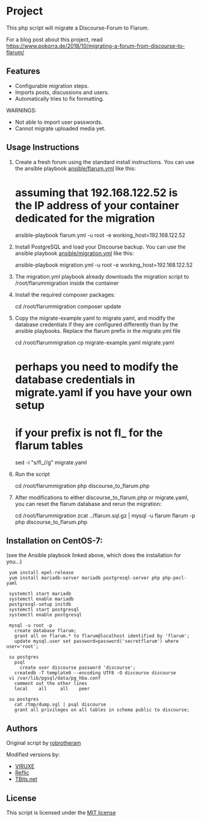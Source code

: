 # Project

This php script will migrate a Discourse-Forum to Flarum.

For a blog post about this project, read https://www.pokorra.de/2018/10/migrating-a-forum-from-discourse-to-flarum/

## Features

- Configurable migration steps.
- Imports posts, discussions and users.
- Automatically tries to fix formatting.

WARNINGS:
- Not able to import user passwords.
- Cannot migrate uploaded media yet.

## Usage Instructions

1. Create a fresh forum using the standard install instructions. You can use the ansible playbook [ansible/flarum.yml](flarum.yml) like this:

    # assuming that 192.168.122.52 is the IP address of your container dedicated for the migration
    ansible-playbook flarum.yml -u root -e working_host=192.168.122.52

2. Install PostgreSQL and load your Discourse backup. You can use the ansible playbook [ansible/migration.yml](migration.yml) like this:

    ansible-playbook migration.yml -u root -e working_host=192.168.122.52

3. The migration.yml playbook already downloads the migration script to /root/flarummigration inside the container
4. Install the required composer packages:

    cd /root/flarummigration
    composer update

4. Copy the migrate-example.yaml to migrate.yaml, and modify the database credentials if they are configured differently than by the ansible playbooks. Replace the flarum prefix in the migrate.yml file

    cd /root/flarummigration
    cp migrate-example.yaml migrate.yaml
    # perhaps you need to modify the database credentials in migrate.yaml if you have your own setup
    # if your prefix is not fl_ for the flarum tables
    sed -i "s/fl_//g" migrate.yaml

5. Run the script

    cd /root/flarummigration
    php discourse_to_flarum.php

6. After modifications to either discourse_to_flarum.php or migrate.yaml, you can reset the flarum database and rerun the migration:

    cd /root/flarummigration
    zcat ../flarum.sql.gz | mysql -u flarum flarum -p
    php discourse_to_flarum.php

## Installation on CentOS-7:

(see the Ansible playbook linked above, which does the installation for you...)


```
 yum install epel-release
 yum install mariadb-server mariadb postgresql-server php php-pecl-yaml

 systemctl start mariadb
 systemctl enable mariadb
 postgresql-setup initdb
 systemctl start postgresql
 systemctl enable postgresql

 mysql -u root -p
   create database flarum;
   grant all on flarum.* to flarum@localhost identified by 'flarum';
   update mysql.user set password=password('secretflarum') where user='root';
 
 su postgres
   psql 
     create user discourse password 'discourse';
   createdb -T template0 --encoding UTF8 -O discourse discourse
 vi /var/lib/pgsql/data/pg_hba.conf
   comment out the other lines
   local    all     all    peer
 
 su postgres
   cat /tmp/dump.sql | psql discourse
   grant all privileges on all tables in schema public to discourse;
```

## Authors

Original script by [robrotheram](https://github.com/robrotheram/phpbb_to_flarum)

Modified versions by:
- [VIRUXE](https://github.com/viruxe/phpbb_to_flarum)
- [Reflic](https://github.com/Reflic/phpbb_to_flarum)
- [TBits.net](https://github.com/TBits)

## License

This script is licensed under the [MIT license](LICENSE)

